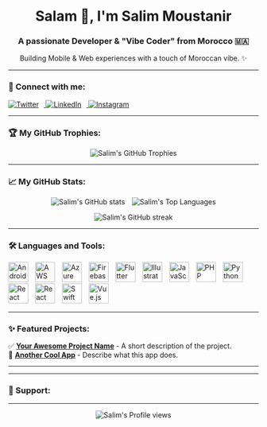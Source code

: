<h1 align="center">Salam 👋, I'm Salim Moustanir</h1>

<h3 align="center">A passionate Developer & "Vibe Coder" from Morocco 🇲🇦</h3>

<p align="center">
  <!-- T9dar tzid chi haja hna 3la chnou kaddir bddabt ola chnou katbghi -->
  Building Mobile & Web experiences with a touch of Moroccan vibe. ✨
</p>

---

<h3 align="left">🤝 Connect with me:</h3>
<p align="left">
  <!-- Using Shields.io for badges looks more modern -->
  <a href="https://twitter.com/moustanirsalim" target="_blank">
    <img src="https://img.shields.io/badge/Twitter-%231DA1F2.svg?style=for-the-badge&logo=Twitter&logoColor=white" alt="Twitter" style="margin-right: 10px;"/>
  </a>
  <a href="https://linkedin.com/in/salimmoustanir" target="_blank">
    <img src="https://img.shields.io/badge/LinkedIn-%230077B5.svg?style=for-the-badge&logo=linkedin&logoColor=white" alt="LinkedIn" style="margin-right: 10px;"/>
  </a>
  <a href="https://instagram.com/salimmous1" target="_blank">
    <img src="https://img.shields.io/badge/Instagram-%23E4405F.svg?style=for-the-badge&logo=instagram&logoColor=white" alt="Instagram" style="margin-right: 10px;"/>
  </a>
  <!-- Zid chi haja khra ila 3andek -->
  <!-- Example for Portfolio/Website -->
  <!-- <a href="https://yourwebsite.com" target="_blank">
    <img src="https://img.shields.io/badge/Website-FF5722?style=for-the-badge&logo=website&logoColor=white" alt="Website" style="margin-right: 10px;"/>
  </a> -->
  <!-- Example for Polywork (if you use it) -->
  <!-- <a href="https://www.polywork.com/yourusername" target="_blank">
    <img src="https://img.shields.io/badge/Polywork-800080?style=for-the-badge&logo=Polywork&logoColor=white" alt="Polywork" style="margin-right: 10px;"/>
  </a> -->
</p>

---

<h3 align="left">🏆 My GitHub Trophies:</h3>
<p align="center">
  <!-- Trophies Card -->
  <img src="https://github-profile-trophy.vercel.app/?username=salimmous&theme=radical&no-frame=true&no-bg=true" alt="Salim's GitHub Trophies" />
  <!-- Replace salimmous with your GitHub username -->
  <!-- You can change theme=radical, no-frame=true, no-bg=true as you like -->
</p>

---

<h3 align="left">📈 My GitHub Stats:</h3>

<p align="center">
  <!-- Stats Card -->
  <img src="https://github-readme-stats.vercel.app/api?username=salimmous&show_icons=true&locale=en&theme=radical&hide_rank=true" alt="Salim's GitHub stats" style="margin-right: 10px;"/>
  <!-- Top Languages Card -->
  <img src="https://github-readme-stats.vercel.app/api/top-langs/?username=salimmous&layout=compact&theme=radical&hide=scss,html" alt="Salim's Top Languages" />
  <!-- Replace salimmous with your GitHub username -->
  <!-- You can change theme=radical and hide languages you don't want to show -->
</p>

<p align="center">
  <!-- Streak Stats Card -->
   <img src="https://github-readme-streak-stats.herokuapp.com/?user=salimmous&theme=radical" alt="Salim's GitHub streak" />
   <!-- Replace salimmous with your GitHub username -->
</p>

---

<h3 align="left">🛠️ Languages and Tools:</h3>
<p align="left">
  <!-- Using Devicon CDN for icons -->
  <img src="https://cdn.jsdelivr.net/gh/devicons/devicon/icons/android/android-original.svg" alt="Android" width="40" height="40" style="margin-right: 10px;"/>
  <img src="https://cdn.jsdelivr.net/gh/devicons/devicon/icons/amazonwebservices/amazonwebservices-original.svg" alt="AWS" width="40" height="40" style="margin-right: 10px;"/>
  <img src="https://cdn.jsdelivr.net/gh/devicons/devicon/icons/azure/azure-original.svg" alt="Azure" width="40" height="40" style="margin-right: 10px;"/>
  <img src="https://cdn.jsdelivr.net/gh/devicons/devicon/icons/firebase/firebase-plain.svg" alt="Firebase" width="40" height="40" style="margin-right: 10px;"/>
  <img src="https://cdn.jsdelivr.net/gh/devicons/devicon/icons/flutter/flutter-original.svg" alt="Flutter" width="40" height="40" style="margin-right: 10px;"/>
  <img src="https://cdn.jsdelivr.net/gh/devicons/devicon/icons/illustrator/illustrator-plain.svg" alt="Illustrator" width="40" height="40" style="margin-right: 10px;"/>
  <img src="https://cdn.jsdelivr.net/gh/devicons/devicon/icons/javascript/javascript-original.svg" alt="JavaScript" width="40" height="40" style="margin-right: 10px;"/>
  <img src="https://cdn.jsdelivr.net/gh/devicons/devicon/icons/php/php-original.svg" alt="PHP" width="40" height="40" style="margin-right: 10px;"/>
  <img src="https://cdn.jsdelivr.net/gh/devicons/devicon/icons/python/python-original.svg" alt="Python" width="40" height="40" style="margin-right: 10px;"/>
  <img src="https://cdn.jsdelivr.net/gh/devicons/devicon/icons/react/react-original.svg" alt="React" width="40" height="40" style="margin-right: 10px;"/>
  <img src="https://cdn.jsdelivr.net/gh/devicons/devicon/icons/react/react-original.svg" alt="React Native" width="40" height="40" style="margin-right: 10px;"/> <!-- React Native often uses the same icon -->
  <img src="https://cdn.jsdelivr.net/gh/devicons/devicon/icons/swift/swift-original.svg" alt="Swift" width="40" height="40" style="margin-right: 10px;"/>
  <img src="https://cdn.jsdelivr.net/gh/devicons/devicon/icons/vuejs/vuejs-original.svg" alt="Vue.js" width="40" height="40" style="margin-right: 10px;"/>
  <!-- Zid chi icons khrin m3a style="margin-right: 10px;" bach ikon space binathom -->
  <!-- Example: -->
  <!-- <img src="https://cdn.jsdelivr.net/gh/devicons/devicon/icons/git/git-original.svg" alt="Git" width="40" height="40" style="margin-right: 10px;"/> -->
  <!-- <img src="https://cdn.jsdelivr.net/gh/devicons/devicon/icons/docker/docker-original.svg" alt="Docker" width="40" height="40" style="margin-right: 10px;"/> -->
  <!-- <img src="https://cdn.jsdelivr.net/gh/devicons/devicon/icons/figma/figma-original.svg" alt="Figma" width="40" height="40" style="margin-right: 10px;"/> -->
</p>

---

<h3 align="left">✨ Featured Projects:</h3>
<p align="left">
  <!-- Hna t9dar tzid les projets li bghiti tbayen -->
  <!-- Example Project -->
  ✅ <strong><a href="https://github.com/salimmous/your-awesome-project" target="_blank">Your Awesome Project Name</a></strong> - A short description of the project.
  <br> <!-- Go to the next line -->
  <!-- Example Project -->
  📱 <strong><a href="https://github.com/salimmous/another-cool-app" target="_blank">Another Cool App</a></strong> - Describe what this app does.
  <br>
  <!-- Zid maktar ila 3andek -->
</p>

---

<!-- ### ✍️ Latest Blog Posts (Requires GitHub Action) -->
<!--
- [Your latest article title here](Your article link here)
- [Another article title](Another article link)
- ...
-->
<!-- How to automate this: You'll need to set up a GitHub Action.
   1. Create a folder `.github/workflows` in your profile repository.
   2. Inside `workflows`, create a file (e.g., `blog-post-workflow.yml`).
   3. Use an action like `awran5/readme-latest-blog-posts@v1` or `gautamkrishnar/blog-post-workflow@master`.
   4. Configure the action with your blog's RSS feed URL.
   5. The action will automatically fetch your latest posts and update this section in your README.
   -->

---

<h3 align="left">🤝 Support:</h3>
<p align="left">
  <!-- Ila 3andek chi tari9a bach nass ysuportiwk -->
  <!-- <a href="https://www.buymeacoffee.com/yourusername" target="_blank">
    <img src="https://cdn.buymeacoffee.com/buttons/v2/default-yellow.png" alt="Buy Me A Coffee" style="height: 60px !important;width: 217px !important;" />
  </a> -->
</p>

---

<p align="center">
  <!-- Visitor Count Badge -->
  <img src="https://komarev.com/ghpvc/?username=salimmous&label=Profile%20Views&color=0e75b6&style=flat" alt="Salim's Profile views" />
  <!-- Replace salimmous with your GitHub username -->
</p>
